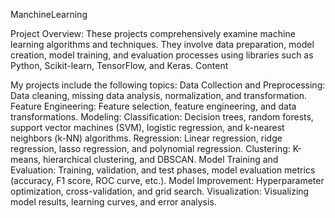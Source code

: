 ManchineLearning

Project Overview:
These projects comprehensively examine machine learning algorithms and techniques. They involve data preparation, model creation, model training, and evaluation processes using libraries such as Python, Scikit-learn, TensorFlow, and Keras.
Content

My projects include the following topics:
Data Collection and Preprocessing: Data cleaning, missing data analysis, normalization, and transformation.
Feature Engineering: Feature selection, feature engineering, and data transformations.
Modeling:
  Classification: Decision trees, random forests, support vector machines (SVM), logistic regression, and k-nearest neighbors (k-NN) algorithms.
  Regression: Linear regression, ridge regression, lasso regression, and polynomial regression.
  Clustering: K-means, hierarchical clustering, and DBSCAN.
Model Training and Evaluation: Training, validation, and test phases, model evaluation metrics (accuracy, F1 score, ROC curve, etc.).
Model Improvement: Hyperparameter optimization, cross-validation, and grid search.
Visualization: Visualizing model results, learning curves, and error analysis.
